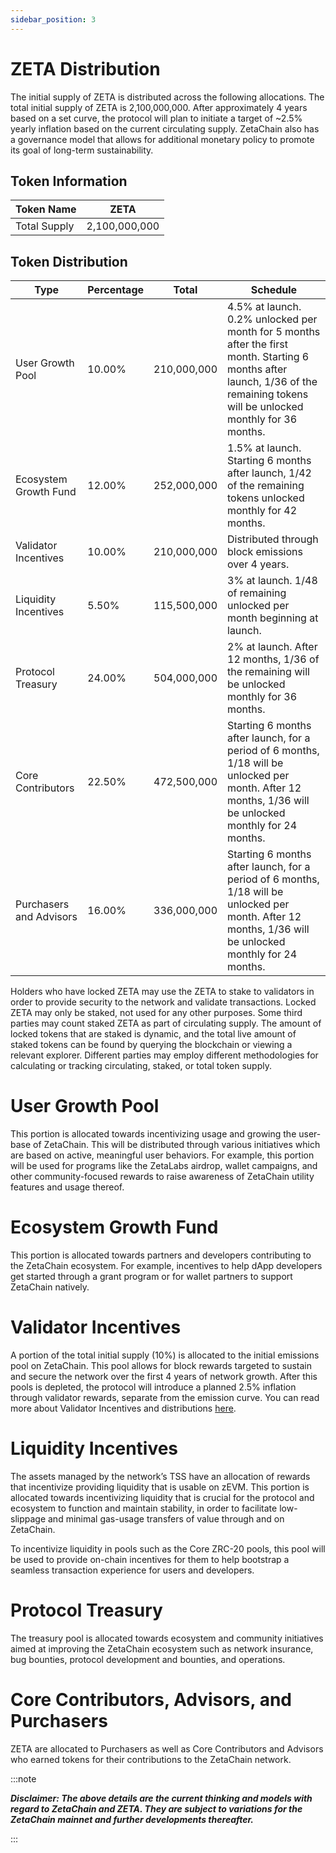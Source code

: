 ```yaml
---
sidebar_position: 3
---
```


# ZETA Distribution

The initial supply of ZETA is distributed across the following allocations. The
total initial supply of ZETA is 2,100,000,000. After approximately 4 years based
on a set curve, the protocol will plan to initiate a target of ~2.5% yearly
inflation based on the current circulating supply. ZetaChain also has a
governance model that allows for additional monetary policy to promote its goal
of long-term sustainability.

## Token Information

| Token Name   | ZETA          |
| ------------ | ------------- |
| Total Supply | 2,100,000,000 |

## Token Distribution

| Type                    | Percentage | Total       | Schedule                                                                                                                                                                         |
| ----------------------- | ---------- | ----------- | -------------------------------------------------------------------------------------------------------------------------------------------------------------------------------- |
| User Growth Pool        | 10.00%     | 210,000,000 | 4.5% at launch. 0.2% unlocked per month for 5 months after the first month. Starting 6 months after launch, 1/36 of the remaining tokens will be unlocked monthly for 36 months. |
| Ecosystem Growth Fund   | 12.00%     | 252,000,000 | 1.5% at launch. Starting 6 months after launch, 1/42 of the remaining tokens unlocked monthly for 42 months.                                                                     |
| Validator Incentives    | 10.00%     | 210,000,000 | Distributed through block emissions over 4 years.                                                                                                                                |
| Liquidity Incentives    | 5.50%      | 115,500,000 | 3% at launch. 1/48 of remaining unlocked per month beginning at launch.                                                                                                          |
| Protocol Treasury       | 24.00%     | 504,000,000 | 2% at launch. After 12 months, 1/36 of the remaining will be unlocked monthly for 36 months.                                                                                     |
| Core Contributors       | 22.50%     | 472,500,000 | Starting 6 months after launch, for a period of 6 months, 1/18 will be unlocked per month. After 12 months, 1/36 will be unlocked monthly for 24 months.                         |
| Purchasers and Advisors | 16.00%     | 336,000,000 | Starting 6 months after launch, for a period of 6 months, 1/18 will be unlocked per month. After 12 months, 1/36 will be unlocked monthly for 24 months.                         |

Holders who have locked ZETA may use the ZETA to stake to validators in order to provide security to the network and validate transactions. Locked ZETA may only be staked, not used for any other purposes. Some third parties may count staked ZETA as part of circulating supply. The amount of locked tokens that are staked is dynamic, and the total live amount of staked tokens can be found by querying the blockchain or viewing a relevant explorer. Different parties may employ different methodologies for calculating or tracking circulating, staked, or total token supply.

# User Growth Pool

This portion is allocated towards incentivizing usage and growing the user-base
of ZetaChain. This will be distributed through various initiatives which are
based on active, meaningful user behaviors. For example, this portion will be
used for programs like the ZetaLabs airdrop, wallet campaigns, and other
community-focused rewards to raise awareness of ZetaChain utility features and
usage thereof.

# Ecosystem Growth Fund

This portion is allocated towards partners and developers contributing to the
ZetaChain ecosystem. For example, incentives to help dApp developers get started
through a grant program or for wallet partners to support ZetaChain natively.

# Validator Incentives

A portion of the total initial supply (10%) is allocated to the initial
emissions pool on ZetaChain. This pool allows for block rewards targeted to
sustain and secure the network over the first 4 years of network growth. After
this pools is depleted, the protocol will introduce a planned 2.5% inflation
through validator rewards, separate from the emission curve. You can read more
about Validator Incentives and distributions
[here](https://www.zetachain.com/docs/about/token-utility/validators/).

# Liquidity Incentives

The assets managed by the network’s TSS have an allocation of rewards that
incentivize providing liquidity that is usable on zEVM. This portion is
allocated towards incentivizing liquidity that is crucial for the protocol and
ecosystem to function and maintain stability, in order to facilitate
low-slippage and minimal gas-usage transfers of value through and on ZetaChain.

To incentivize liquidity in pools such as the Core ZRC-20 pools, this pool will
be used to provide on-chain incentives for them to help bootstrap a seamless
transaction experience for users and developers.

# Protocol Treasury

The treasury pool is allocated towards ecosystem and community initiatives aimed
at improving the ZetaChain ecosystem such as network insurance, bug bounties,
protocol development and bounties, and operations.

# Core Contributors, Advisors, and Purchasers

ZETA are allocated to Purchasers as well as Core Contributors and Advisors who
earned tokens for their contributions to the ZetaChain network.

:::note

**_Disclaimer: The above details are the current thinking and models with regard
to ZetaChain and ZETA. They are subject to variations for the ZetaChain mainnet
and further developments thereafter._**

:::
